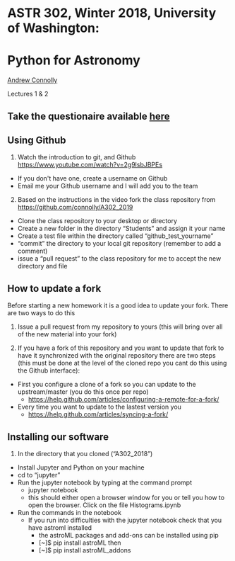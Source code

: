 # ASTR 302, Winter 2018, University of Washington: 
# Python for Astronomy

[Andrew Connolly](https://faculty.washington.edu/ajc26/)

Lectures 1 & 2

## Take the questionaire available [here](https://pollev.com/andrewconnolly)



## Using Github

1. Watch the introduction to git, and Github https://www.youtube.com/watch?v=2g9lsbJBPEs
  - If you don't have one, create a username on Github
 - Email me your Github username and I will add you to the team
2. Based on the instructions in the video fork the class repository from https://github.com/connolly/A302_2019
 - Clone the class repository to your desktop or directory
 - Create a new folder in the directory “Students” and assign it your name
 - Create a test file within the directory called “github_test_yourname”
 - “commit” the directory to your local git repository (remember to add a comment)
 - issue a “pull request” to the class repository for me to accept the new directory and file

## How to update a fork 
Before starting a new homework it is a good idea to update your fork. There are two ways to do this
1. Issue a pull request from my repository to yours (this will bring over all of the new material into your fork)

2. If you have a fork of this repository and you want to update that fork to have it synchronized with the original repository there are two steps (this must be done at the level of the cloned repo you cant do this using the Github interface):
  - First you configure a clone of a fork so you can update to the upstream/master (you do this once per repo)
    - https://help.github.com/articles/configuring-a-remote-for-a-fork/
  - Every time you want to update to the lastest version you
    - https://help.github.com/articles/syncing-a-fork/
    
## Installing our software
1. In the directory that you cloned (“A302_2018”)
- Install Jupyter and Python on your machine
- cd to “jupyter” 
- Run the jupyter notebook by typing at the command prompt
  - jupyter notebook
  - this should either open a browser window for you or tell you how to open the browser. Click on the file Histograms.ipynb
 - Run the commands in the notebook
   - If you run into difficulties with the jupyter notebook check that you have astroml installed
     -  the astroML packages and add-ons can be installed using pip
     - [~]$ pip install astroML
    then
     - [~]$ pip install astroML_addons

